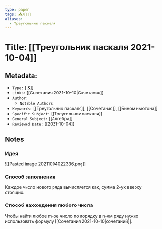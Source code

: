 ```yaml
---
type: paper
tags: 📥️/📜️ 🔢
aliases:
  - Треугольник паскаля
---
```




# Title: **[[Треугольник паскаля 2021-10-04]]**


## Metadata:

- `Type:` [[&]]
- `Links:` [[Сочетания 2021-10-10|Сочетания]]
- `Author:` 
	- `Notable Authors:` 
- `Keywords:` [[Треугольник паскаля]], [[Сочетания]], [[Бином ньютона]]
- `Specific Subject:` [[Треугольник паскаля]]
- `General Subject:` [[Алгебра]]
- `Reviewed Date:` [[2021-10-04]]


## Notes

### Идея
![[Pasted image 20211004022336.png]]

### Способ заполнения
Каждое число нового ряда вычисляется как, сумма 2-ух вверху стоящих. 

### Способ нахождения любого числа
Чтобы найти любое m-ое число по порядку в n-ом ряду нужно использовать формулу [[Сочетания 2021-10-10|cочетаний]].